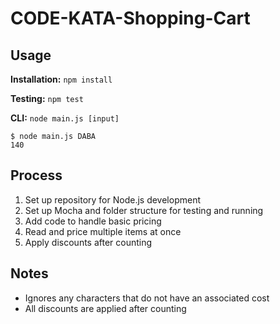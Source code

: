 # CODE-KATA-Shopping-Cart

## Usage

**Installation:** `npm install`

**Testing:** `npm test`

**CLI:** `node main.js [input]`

```terminal
$ node main.js DABA
140
```

## Process

1. Set up repository for Node.js development
2. Set up Mocha and folder structure for testing and running
3. Add code to handle basic pricing
4. Read and price multiple items at once
5. Apply discounts after counting

## Notes

* Ignores any characters that do not have an associated cost
* All discounts are applied after counting
